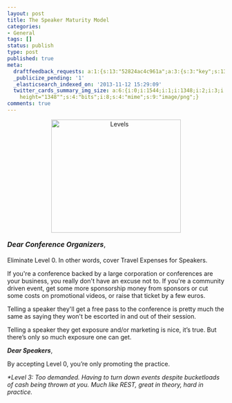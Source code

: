 ```yaml
---
layout: post
title: The Speaker Maturity Model
categories:
- General
tags: []
status: publish
type: post
published: true
meta:
  draftfeedback_requests: a:1:{s:13:"52824ac4c961a";a:3:{s:3:"key";s:13:"52824ac4c961a";s:4:"time";s:10:"1384270532";s:7:"user_id";s:7:"5078411";}}
  _publicize_pending: '1'
  _elasticsearch_indexed_on: '2013-11-12 15:29:09'
  twitter_cards_summary_img_size: a:6:{i:0;i:1544;i:1;i:1348;i:2;i:3;i:3;s:26:"width="1544"
    height="1348"";s:4:"bits";i:8;s:4:"mime";s:9:"image/png";}
comments: true
---
```

<p style="text-align:center;"><img class="size-medium wp-image-3119 aligncenter" alt="Levels" src="{{ site.images }}/levelagain.png?w=300" width="300" height="262" /></p>
<strong><em style="line-height:1.714285714;font-size:1rem;">Dear Conference Organizers</em></strong><span style="line-height:1.714285714;font-size:1rem;">,</span>

Eliminate Level 0. In other words, cover Travel Expenses for Speakers.

If you're a conference backed by a large corporation or conferences are your business, you really don't have an excuse not to. If you're a community driven event, get some more sponsorship money from sponsors or cut some costs on promotional videos, or raise that ticket by a few euros.

Telling a speaker they'll get a free pass to the conference is pretty much the same as saying they won't be escorted in and out of their session.

Telling a speaker they get exposure and/or marketing is nice, it’s true. But there’s only so much exposure one can get.

<strong><em>Dear Speakers</em></strong>,

By accepting Level 0, you’re only promoting the practice.

<em>*Level 3: Too demanded. Having to turn down events despite bucketloads of cash being thrown at you. Much like REST, great in theory, hard in practice.</em>
